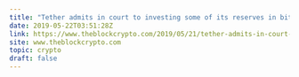 ```yaml
---
title: "Tether admits in court to investing some of its reserves in bitcoin - The Block"
date: 2019-05-22T03:51:28Z
link: https://www.theblockcrypto.com/2019/05/21/tether-admits-in-court-to-investing-some-of-its-reserves-in-bitcoin/?utm_medium=RSS&utm_source=hune
site: www.theblockcrypto.com
topic: crypto
draft: false
---
```

